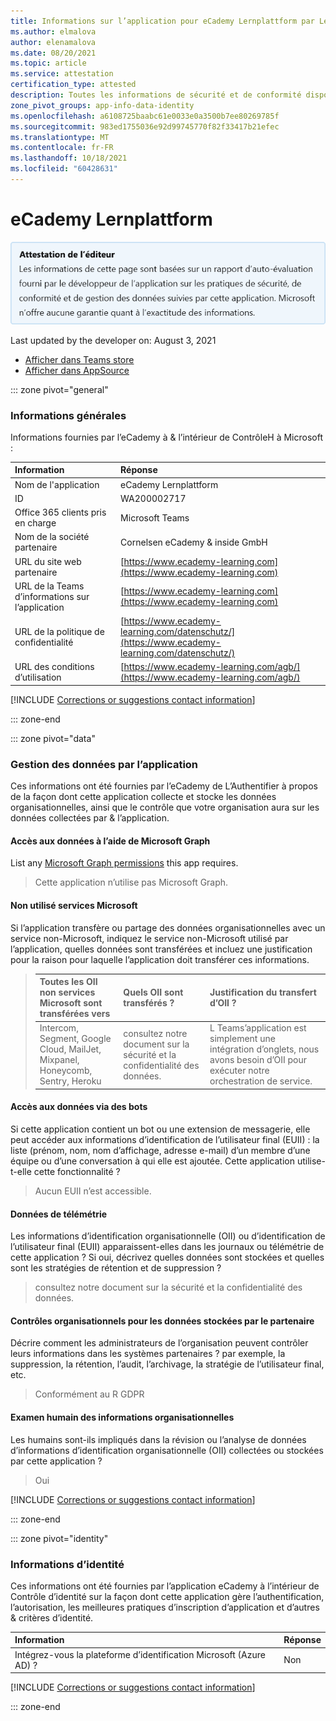 ```yaml
---
title: Informations sur l’application pour eCademy Lernplattform par Lecadecade eCademy &amp; à l’intérieur de Lecademy
ms.author: elmalova
author: elenamalova
ms.date: 08/20/2021
ms.topic: article
ms.service: attestation
certification_type: attested
description: Toutes les informations de sécurité et de conformité disponibles pour eCademy Lernplattform, ses stratégies de gestion des données, ses informations de catalogue d’applications Microsoft Cloud App Security et les informations de sécurité/conformité dans le Registre CSA STAR.
zone_pivot_groups: app-info-data-identity
ms.openlocfilehash: a6108725baabc61e0033e0a3500b7ee80269785f
ms.sourcegitcommit: 983ed1755036e92d99745770f82f33417b21efec
ms.translationtype: MT
ms.contentlocale: fr-FR
ms.lasthandoff: 10/18/2021
ms.locfileid: "60428631"
---
```

# <a name="ecademy-lernplattform"></a>eCademy Lernplattform

<p></p>
<img alt="Publisher Attestation: The information on this page is based on a self-assessment report provided by the app developer on the security, compliance, and data handling practices followed by this app. Microsoft makes no guarantees regarding the accuracy of the information." src="../media/attested.png" width="650" />
<p>Last updated by the developer on: August 3, 2021</p>

* <a href="https://teams.microsoft.com/l/app/8b1066b0-59c2-4a7b-8ac6-f43edcfe5eef" target="_blank">Afficher dans Teams store</a>
* <a href="https://appsource.microsoft.com/product/office/WA200002717" target="_blank">Afficher dans AppSource</a>

::: zone pivot="general"

### <a name="general-information"></a>Informations générales

Informations fournies par l’eCademy à &amp; l’intérieur de ContrôleH à Microsoft :

| **Information** | **Réponse** |
|:----------------|:-------------|
| Nom de l'application | eCademy Lernplattform |
| ID | WA200002717 |
| Office 365 clients pris en charge | Microsoft Teams |
| Nom de la société partenaire | Cornelsen eCademy &amp; inside GmbH |
| URL du site web partenaire | [https://www.ecademy-learning.com](https://www.ecademy-learning.com) |
| URL de la Teams d’informations sur l’application | [https://www.ecademy-learning.com](https://www.ecademy-learning.com) |
| URL de la politique de confidentialité | [https://www.ecademy-learning.com/datenschutz/](https://www.ecademy-learning.com/datenschutz/) |
| URL des conditions d’utilisation | [https://www.ecademy-learning.com/agb/](https://www.ecademy-learning.com/agb/) |

 [!INCLUDE [Corrections or suggestions contact information](../includes/corrections-or-suggestions.md)]

::: zone-end

::: zone pivot="data"

### <a name="how-the-app-handles-data"></a>Gestion des données par l’application

Ces informations ont été fournies par l’eCademy de L’Authentifier à propos de la façon dont cette application collecte et stocke les données organisationnelles, ainsi que le contrôle que votre organisation aura sur les données collectées par &amp; l’application.

#### <a name="data-access-using-microsoft-graph"></a>Accès aux données à l’aide de Microsoft Graph

List any [Microsoft Graph permissions](https://docs.microsoft.com/graph/permissions-reference) this app requires.

>Cette application n’utilise pas Microsoft Graph.


#### <a name="non-microsoft-services-used"></a>Non utilisé services Microsoft

Si l’application transfère ou partage des données organisationnelles avec un service non-Microsoft, indiquez le service non-Microsoft utilisé par l’application, quelles données sont transférées et incluez une justification pour la raison pour laquelle l’application doit transférer ces informations.

>| **Toutes les OII non services Microsoft sont transférées vers** |  **Quels OII sont transférés ?** | **Justification du transfert d’OII ?** |
>|:-----------------------------------------------------|:------------------------------|:----------------------------------------|
>| Intercom, Segment, Google Cloud, MailJet, Mixpanel, Honeycomb, Sentry, Heroku | consultez notre document sur la sécurité et la confidentialité des données. | L Teams’application est simplement une intégration d’onglets, nous avons besoin d’OII pour exécuter notre orchestration de service. |

#### <a name="data-access-via-bots"></a>Accès aux données via des bots

Si cette application contient un bot ou une extension de messagerie, elle peut accéder aux informations d’identification de l’utilisateur final (EUII) : la liste (prénom, nom, nom d’affichage, adresse e-mail) d’un membre d’une équipe ou d’une conversation à qui elle est ajoutée. Cette application utilise-t-elle cette fonctionnalité ?

>Aucun EUII n’est accessible.


#### <a name="telemetry-data"></a>Données de télémétrie

Les informations d’identification organisationnelle (OII) ou d’identification de l’utilisateur final (EUII) apparaissent-elles dans les journaux ou télémétrie de cette application ? Si oui, décrivez quelles données sont stockées et quelles sont les stratégies de rétention et de suppression ?

>consultez notre document sur la sécurité et la confidentialité des données.

#### <a name="organizational-controls-for-data-stored-by-partner"></a>Contrôles organisationnels pour les données stockées par le partenaire

Décrire comment les administrateurs de l’organisation peuvent contrôler leurs informations dans les systèmes partenaires ? par exemple, la suppression, la rétention, l’audit, l’archivage, la stratégie de l’utilisateur final, etc.

>Conformément au R GDPR

#### <a name="human-review-of-organizational-information"></a>Examen humain des informations organisationnelles

Les humains sont-ils impliqués dans la révision ou l’analyse de données d’informations d’identification organisationnelle (OII) collectées ou stockées par cette application ?

>Oui

[!INCLUDE [Corrections or suggestions contact information](../includes/corrections-or-suggestions.md)]

::: zone-end


::: zone pivot="identity"

### <a name="identity-information"></a>Informations d’identité

Ces informations ont été fournies par l’application eCademy à l’intérieur de Contrôle d’identité sur la façon dont cette application gère l’authentification, l’autorisation, les meilleures pratiques d’inscription d’application et d’autres &amp; critères d’identité.

| **Information** | **Réponse** |
|:----------------|:-------------|
| Intégrez-vous la plateforme d’identification Microsoft (Azure AD) ?  | Non |

[!INCLUDE [Corrections or suggestions contact information](../includes/corrections-or-suggestions.md)]

::: zone-end

